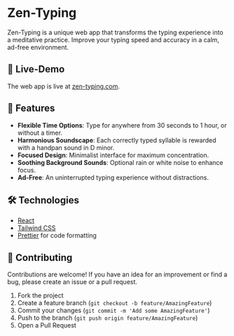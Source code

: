 # Zen-Typing

Zen-Typing is a unique web app that transforms the typing experience into a meditative practice. Improve your typing speed and accuracy in a calm, ad-free environment.

## 🚀 Live-Demo

The web app is live at [zen-typing.com](https://zen-typing.com/).

## 🌟 Features

- **Flexible Time Options**: Type for anywhere from 30 seconds to 1 hour, or without a timer.
- **Harmonious Soundscape**: Each correctly typed syllable is rewarded with a handpan sound in D minor.
- **Focused Design**: Minimalist interface for maximum concentration.
- **Soothing Background Sounds**: Optional rain or white noise to enhance focus.
- **Ad-Free**: An uninterrupted typing experience without distractions.

## 🛠️ Technologies

- [React](https://reactjs.org/)
- [Tailwind CSS](https://tailwindcss.com/)
- [Prettier](https://prettier.io/) for code formatting

## 🤝 Contributing

Contributions are welcome! If you have an idea for an improvement or find a bug, please create an issue or a pull request.

1. Fork the project
2. Create a feature branch (`git checkout -b feature/AmazingFeature`)
3. Commit your changes (`git commit -m 'Add some AmazingFeature'`)
4. Push to the branch (`git push origin feature/AmazingFeature`)
5. Open a Pull Request
